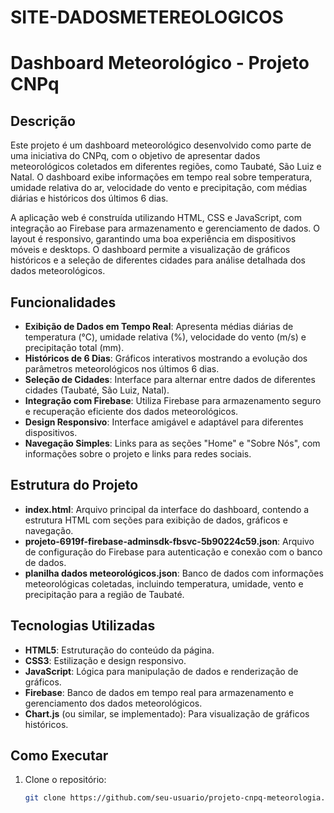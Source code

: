 # SITE-DADOSMETEREOLOGICOS

# Dashboard Meteorológico - Projeto CNPq

## Descrição
Este projeto é um dashboard meteorológico desenvolvido como parte de uma iniciativa do CNPq, com o objetivo de apresentar dados meteorológicos coletados em diferentes regiões, como Taubaté, São Luiz e Natal. O dashboard exibe informações em tempo real sobre temperatura, umidade relativa do ar, velocidade do vento e precipitação, com médias diárias e históricos dos últimos 6 dias.

A aplicação web é construída utilizando HTML, CSS e JavaScript, com integração ao Firebase para armazenamento e gerenciamento de dados. O layout é responsivo, garantindo uma boa experiência em dispositivos móveis e desktops. O dashboard permite a visualização de gráficos históricos e a seleção de diferentes cidades para análise detalhada dos dados meteorológicos.

## Funcionalidades
- **Exibição de Dados em Tempo Real**: Apresenta médias diárias de temperatura (°C), umidade relativa (%), velocidade do vento (m/s) e precipitação total (mm).
- **Históricos de 6 Dias**: Gráficos interativos mostrando a evolução dos parâmetros meteorológicos nos últimos 6 dias.
- **Seleção de Cidades**: Interface para alternar entre dados de diferentes cidades (Taubaté, São Luiz, Natal).
- **Integração com Firebase**: Utiliza Firebase para armazenamento seguro e recuperação eficiente dos dados meteorológicos.
- **Design Responsivo**: Interface amigável e adaptável para diferentes dispositivos.
- **Navegação Simples**: Links para as seções "Home" e "Sobre Nós", com informações sobre o projeto e links para redes sociais.

## Estrutura do Projeto
- **index.html**: Arquivo principal da interface do dashboard, contendo a estrutura HTML com seções para exibição de dados, gráficos e navegação.
- **projeto-6919f-firebase-adminsdk-fbsvc-5b90224c59.json**: Arquivo de configuração do Firebase para autenticação e conexão com o banco de dados.
- **planilha dados meteorológicos.json**: Banco de dados com informações meteorológicas coletadas, incluindo temperatura, umidade, vento e precipitação para a região de Taubaté.

## Tecnologias Utilizadas
- **HTML5**: Estruturação do conteúdo da página.
- **CSS3**: Estilização e design responsivo.
- **JavaScript**: Lógica para manipulação de dados e renderização de gráficos.
- **Firebase**: Banco de dados em tempo real para armazenamento e gerenciamento dos dados meteorológicos.
- **Chart.js** (ou similar, se implementado): Para visualização de gráficos históricos.

## Como Executar
1. Clone o repositório:
   ```bash
   git clone https://github.com/seu-usuario/projeto-cnpq-meteorologia.git
